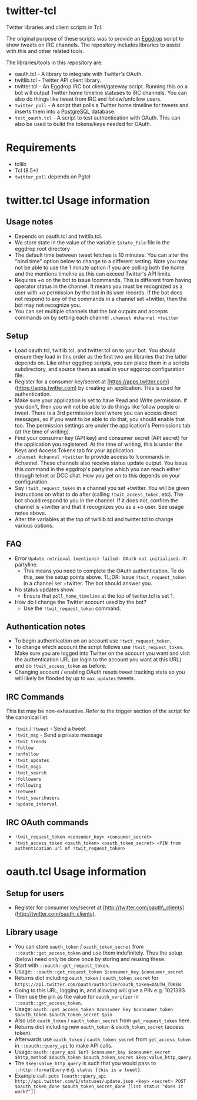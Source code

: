 # twitter-tcl

Twitter libraries and client scripts in Tcl.

The original purpose of these scripts was to provide an
[Eggdrop](http://www.eggheads.org) script to show tweets on IRC channels. The
repository includes libraries to assist with this and other related tools.

The libraries/tools in this repository are:

   * oauth.tcl - A library to integrate with Twitter's OAuth.
   * twitlib.tcl - Twitter API client library.
   * twitter.tcl - An Eggdrop IRC bot client/gateway script. Running this on a
     bot will output Twitter home timeline statuses to IRC channels. You can
     also do things like tweet from IRC and follow/unfollow users.
   * `twitter_poll` - A script that polls a Twitter home timeline for tweets
     and inserts them into a [PostgreSQL](https://www.postgresql.org) database.
   * `test_oauth.tcl` - A script to test authentication with OAuth. This can
     also be used to build the tokens/keys needed for OAuth.


# Requirements

 * tcllib
 * Tcl (8.5+)
 * `twitter_poll` depends on Pgtcl


# twitter.tcl Usage information

## Usage notes

  - Depends on oauth.tcl and twitlib.tcl.
  - We store state in the value of the variable `$state_file` file in the
    eggdrop root directory
  - The default time between tweet fetches is 10 minutes. You can alter the
    "bind time" option below to change to a different setting. Note you may not
    be able to use the 1 minute option if you are polling both the home and the
    mentions timeline as this can exceed Twitter's API limits.
  - Requires +o on the bot to issue !commands. This is different from having
    operator status in the channel. It means you must be recognized as a user
    with +o permission by the bot in its user records. If the bot does not
    respond to any of the commands in a channel set +twitter, then the bot may
    not recognize you.
  - You can set multiple channels that the bot outputs and accepts commands on
    by setting each channel `.chanset #channel +twitter`


## Setup

  - Load oauth.tcl, twitlib.tcl, and twitter.tcl on to your bot. You should
    ensure they load in this order as the first two are libraries that the
    latter depends on. Like other eggdrop scripts, you can place them in a
    scripts subdirectory, and source them as usual in your eggdrop configuration
    file.
  - Register for a consumer key/secret at [https://apps.twitter.com](https://apps.twitter.com)
    by creating an application. This is used for authentication.
  - Make sure your application is set to have Read and Write permission. If you
    don't, then you will not be able to do things like follow people or tweet.
    There is a 3rd permission level where you can access direct messages, so if
    you want to be able to do that, you should enable that too. The permission
    settings are under the application's Permissions tab (at the time of
    writing).
  - Find your consumer key (API key) and consumer secret (API secret) for the
    application you registered. At the time of writing, this is under the Keys
    and Access Tokens tab for your application.
  - `.chanset #channel +twitter` to provide access to !commands in #channel.
    These channels also receive status update output. You issue this command in
    the eggdrop's partyline which you can reach either through telnet or DCC
    chat. How you get on to this depends on your configuration.
  - Say `!twit_request_token` in a channel you set +twitter. You will be given
    instructions on what to do after (calling `!twit_access_token`, etc). The
    bot should respond to you in the channel. If it does not, confirm the
    channel is +twitter and that it recognizes you as a +o user. See usage
    notes above.
  - Alter the variables at the top of twitlib.tcl and twitter.tcl to change
    various options.


## FAQ

  * Error `Update retrieval (mentions) failed: OAuth not initialised.` in
    partyline.
    * This means you need to complete the OAuth authentication. To do this, see
      the setup points above. TL;DR: Issue `!twit_request_token` in a channel
      set +twitter. The bot should answer you.
  * No status updates show.
    * Ensure that `poll_home_timeline` at the top of twitter.tcl is set 1.
  * How do I change the Twitter account used by the bot?
    * Use the `!twit_request_token` command.


## Authentication notes

  - To begin authentication on an account use `!twit_request_token`.
  - To change which account the script follows use `!twit_request_token`. Make
    sure you are logged into Twitter on the account you want and visit the
    authentication URL (or login to the account you want at this URL)
    and do `!twit_access_token` as before.
  - Changing account / enabling OAuth resets tweet tracking state so you will
    likely be flooded by up to `max_updates` tweets.


## IRC Commands

This list may be non-exhaustive. Refer to the trigger section of the script for
the canonical list.

  - `!twit` / `!tweet` - Send a tweet
  - `!twit_msg` - Send a private message
  - `!twit_trends`
  - `!follow`
  - `!unfollow`
  - `!twit_updates`
  - `!twit_msgs`
  - `!twit_search`
  - `!followers`
  - `!following`
  - `!retweet`
  - `!twit_searchusers`
  - `!update_interval`


## IRC OAuth commands

  * `!twit_request_token <consumer_key> <consumer_secret>`
  * `!twit_access_token <oauth_token> <oauth_token_secret> <PIN from authentication url of !twit_request_token>`


# oauth.tcl Usage information

## Setup for users

  - Register for consumer key/secret at
   [http://twitter.com/oauth\_clients](http://twitter.com/oauth_clients).


## Library usage

  - You can store `oauth_token` / `oauth_token_secret` from
    `::oauth::get_access_token` and use them indefinitely.
    Thus the setup (below) need only be done once by storing and reusing
    these.
  - Start with `::oauth::get_request_token`.
   - Usage: `::oauth::get_request_token $consumer_key $consumer_secret`
   - Returns dict including `oauth_token` / `oauth_token_secret` for
     `https://api.twitter.com/oauth/authorize?oauth_token=OAUTH_TOKEN`
   - Going to this URL, logging in, and allowing will give a PIN e.g.
     1021393.
  - Then use the pin as the value for `oauth_verifier` in
    `::oauth::get_access_token`.
   - Usage: `oauth::get_access_token $consumer_key $consumer_token
     $oauth_token $oauth_token_secret $pin`
   - Also use `oauth_token` / `oauth_token_secret` from
     `get_request_token` here.
   - Returns dict including new `oauth_token` & `oauth_token_secret` (access
     token).
  - Afterwards use `oauth_token` / `oauth_token_secret` from
    `get_access_token` in `::oauth::query_api` to make API calls.
   - Usage: `oauth::query_api $url $consumer_key $consumer_secret $http_method
     $oauth_token $oauth_token_secret $key:value_http_query`
   - The `$key:value_http_query` is such that you would pass to
     `::http::formatQuery` e.g. `status {this is a tweet}`.
   - Example call: `puts [oauth::query_api
     http://api.twitter.com/1/statuses/update.json <key> <secret> POST
     $oauth_token_done $oauth_token_secret_done [list status "does it work?"]]`
